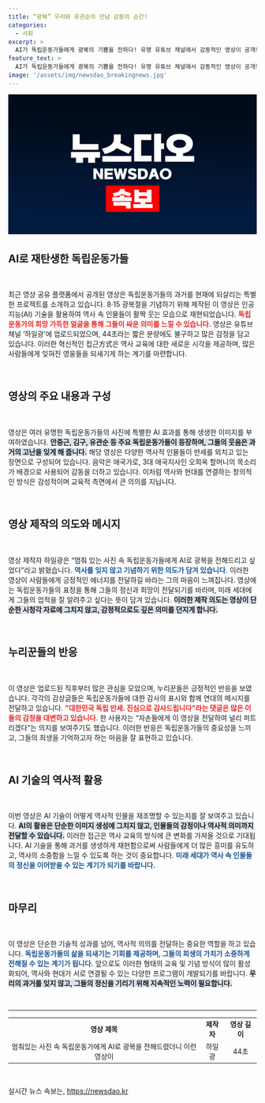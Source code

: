 ```yaml
---
title: “광복” 우리와 유관순의 만남 감동의 순간!
categories:
  - 사회
excerpt: >
  AI가 독립운동가들에게 광복의 기쁨을 전하다! 유명 유튜브 채널에서 감동적인 영상이 공개되어 애국지사들의 밝은 웃음과 함께 만세를 외치는 모습이 담겼습니다. 당신도 그 감동을 함께 느껴보세요!
feature_text: >
  AI가 독립운동가들에게 광복의 기쁨을 전하다! 유명 유튜브 채널에서 감동적인 영상이 공개되어 애국지사들의 밝은 웃음과 함께 만세를 외치는 모습이 담겼습니다. 당신도 그 감동을 함께 느껴보세요!
image: '/assets/img/newsdao_breakingnews.jpg'
---
```


<p><img src="/assets/img/newsdao_breakingnews.jpg" alt="koreaapp 속보" /></p>

<h2 data-ke-size="size26">AI로 재탄생한 독립운동가들</h2>

<p data-ke-size="size16">&nbsp;</p>

<p data-ke-size="size16">최근 영상 공유 플랫폼에서 공개된 영상은 독립운동가들의 과거를 현재에 되살리는 특별한 프로젝트를 소개하고 있습니다. 8·15 광복절을 기념하기 위해 제작된 이 영상은 인공지능(AI) 기술을 활용하여 역사 속 인물들이 활짝 웃는 모습으로 재현되었습니다. <b><span style="color: #ee2323;">독립운동가의 희망 가득한 얼굴을 통해 그들이 싸운 의미를 느낄 수 있습니다.</span></b> 영상은 유튜브 채널 ‘하일광’에 업로드되었으며, 44초라는 짧은 분량에도 불구하고 많은 감정을 담고 있습니다. 이러한 혁신적인 접근方式은 역사 교육에 대한 새로운 시각을 제공하며, 많은 사람들에게 잊혀진 영웅들을 되새기게 하는 계기를 마련합니다.</p>

<p data-ke-size="size16">&nbsp;</p>

<h2 data-ke-size="size26">영상의 주요 내용과 구성</h2>

<p data-ke-size="size16">&nbsp;</p>

<p data-ke-size="size16">영상은 여러 유명한 독립운동가들의 사진에 특별한 AI 효과를 통해 생생한 이미지를 부여하였습니다. <b><span style="background-color: #21538527;">안중근, 김구, 유관순 등 주요 독립운동가들이 등장하며, 그들의 웃음은 과거의 고난을 잊게 해 줍니다.</span></b> 해당 영상은 다양한 역사적 인물들이 만세를 외치고 있는 장면으로 구성되어 있습니다. 음악은 애국가로, 3대 애국지사인 오희옥 할머니의 목소리가 배경으로 사용되어 감동을 더하고 있습니다. 이처럼 역사와 현대를 연결하는 창의적인 방식은 감성적이며 교육적 측면에서 큰 의의를 지닙니다.</p>

<p data-ke-size="size16">&nbsp;</p>

<h2 data-ke-size="size26">영상 제작의 의도와 메시지</h2>

<p data-ke-size="size16">&nbsp;</p>

<p data-ke-size="size16">영상 제작자 하일광은 “멈춰 있는 사진 속 독립운동가들에게 AI로 광복을 전해드리고 싶었다”라고 밝혔습니다. <b><span style="color: #1a5490;">역사를 잊지 않고 기념하기 위한 의도가 담겨 있습니다.</span></b> 이러한 영상이 사람들에게 긍정적인 에너지를 전달하길 바라는 그의 마음이 느껴집니다. 영상에는 독립운동가들의 표정을 통해 그들의 정신과 희망이 전달되기를 바라며, 미래 세대에게 그들의 업적을 잘 알려주고 싶다는 뜻이 담겨 있습니다. <b><span style="background-color: #21538527;">이러한 제작 의도는 영상이 단순한 시청각 자료에 그치지 않고, 감정적으로도 깊은 의미를 던지게 합니다.</span></b></p>

<p data-ke-size="size16">&nbsp;</p>

<h2 data-ke-size="size26">누리꾼들의 반응</h2>

<p data-ke-size="size16">&nbsp;</p>

<p data-ke-size="size16">이 영상은 업로드된 직후부터 많은 관심을 모았으며, 누리꾼들은 긍정적인 반응을 보였습니다. 각각의 감상글들은 독립운동가들에 대한 감사의 표시와 함께 연대의 메시지를 전달하고 있습니다. <b><span style="color: #ee2323;">"대한민국 독립 만세. 진심으로 감사드립니다"라는 댓글은 많은 이들의 감정을 대변하고 있습니다.</span></b> 한 사용자는 “자손들에게 이 영상을 전달하여 널리 퍼트리겠다”는 의지를 보여주기도 했습니다. 이러한 반응은 독립운동가들의 중요성을 느끼고, 그들의 희생을 기억하고자 하는 마음을 잘 표현하고 있습니다.</p>

<p data-ke-size="size16">&nbsp;</p>

<h2 data-ke-size="size26">AI 기술의 역사적 활용</h2>

<p data-ke-size="size16">&nbsp;</p>

<p data-ke-size="size16">이번 영상은 AI 기술이 어떻게 역사적 인물을 재조명할 수 있는지를 잘 보여주고 있습니다. <b><span style="background-color: #21538527;">AI의 활용은 단순한 이미지 생성에 그치지 않고, 인물들의 감정이나 역사적 의미까지 전달할 수 있습니다.</span></b> 이러한 접근은 역사 교육의 방식에 큰 변화를 가져올 것으로 기대됩니다. AI 기술을 통해 과거를 생생하게 재현함으로써 사람들에게 더 많은 흥미를 유도하고, 역사의 소중함을 느낄 수 있도록 하는 것이 중요합니다. <b><span style="color: #1a5490;">미래 세대가 역사 속 인물들의 정신을 이어받을 수 있는 계기가 되기를 바랍니다.</span></b></p>

<p data-ke-size="size16">&nbsp;</p>

<h2 data-ke-size="size26">마무리</h2>

<p data-ke-size="size16">&nbsp;</p>

<p data-ke-size="size16">이 영상은 단순한 기술적 성과를 넘어, 역사적 의의를 전달하는 중요한 역할을 하고 있습니다. <b><span style="color: #1a5490;">독립운동가들의 삶을 되새기는 기회를 제공하며, 그들의 희생의 가치가 소중하게 전해질 수 있는 계기가 됩니다.</span></b> 앞으로도 이러한 형태의 교육 및 기념 방식이 많이 활성화되어, 역사와 현대가 서로 연결될 수 있는 다양한 프로그램이 개발되기를 바랍니다. <b><span style="background-color: #21538527;">우리의 과거를 잊지 않고, 그들의 정신을 기리기 위해 지속적인 노력이 필요합니다.</span></b></p>

<p data-ke-size="size16">&nbsp;</p>

<hr>

<table style="width: 100%; border-collapse: collapse;">
  <tr>
    <td style="text-align: center; height: 40px;"><b>영상 제목</b></td>
    <td style="text-align: center; height: 40px;"><b>제작자</b></td>
    <td style="text-align: center; height: 40px;"><b>영상 길이</b></td>
  </tr>
  <tr>
    <td style="text-align: center; height: 40px;">멈춰있는 사진 속 독립운동가에게 AI로 광복을 전해드렸더니 이런 영상이</td>
    <td style="text-align: center; height: 40px;">하일광</td>
    <td style="text-align: center; height: 40px;">44초</td>
  </tr>
</table>

<p data-ke-size="size16">&nbsp;</p>
실시간 뉴스 속보는, <a href="https://newsdao.kr" rel="dofollow">https://newsdao.kr</a>


